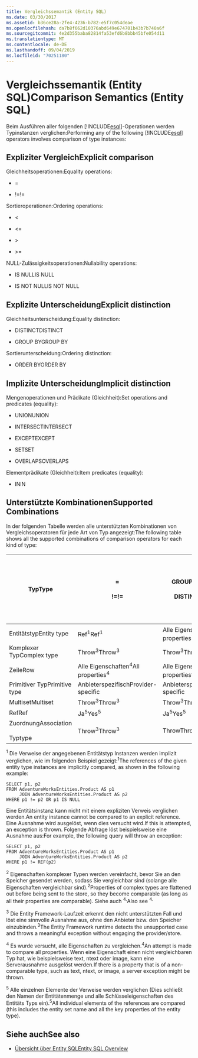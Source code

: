 ```yaml
---
title: Vergleichssemantik (Entity SQL)
ms.date: 03/30/2017
ms.assetid: b36ce28a-2fe4-4236-b782-e5f7c054deae
ms.openlocfilehash: da7b8f662d10376abd649e674701b43b7b740a6f
ms.sourcegitcommit: 4e2d355baba82814fa53efd6b8bbb45bfe054d11
ms.translationtype: MT
ms.contentlocale: de-DE
ms.lasthandoff: 09/04/2019
ms.locfileid: "70251180"
---
```

# <a name="comparison-semantics-entity-sql"></a><span data-ttu-id="4b110-102">Vergleichssemantik (Entity SQL)</span><span class="sxs-lookup"><span data-stu-id="4b110-102">Comparison Semantics (Entity SQL)</span></span>
<span data-ttu-id="4b110-103">Beim Ausführen aller folgenden [!INCLUDE[esql](../../../../../../includes/esql-md.md)]-Operationen werden Typinstanzen verglichen:</span><span class="sxs-lookup"><span data-stu-id="4b110-103">Performing any of the following [!INCLUDE[esql](../../../../../../includes/esql-md.md)] operators involves comparison of type instances:</span></span>  
  
## <a name="explicit-comparison"></a><span data-ttu-id="4b110-104">Expliziter Vergleich</span><span class="sxs-lookup"><span data-stu-id="4b110-104">Explicit comparison</span></span>  
 <span data-ttu-id="4b110-105">Gleichheitsoperationen:</span><span class="sxs-lookup"><span data-stu-id="4b110-105">Equality operations:</span></span>  
  
- =  
  
- <span data-ttu-id="4b110-106">!=</span><span class="sxs-lookup"><span data-stu-id="4b110-106">!=</span></span>  
  
 <span data-ttu-id="4b110-107">Sortieroperationen:</span><span class="sxs-lookup"><span data-stu-id="4b110-107">Ordering operations:</span></span>  
  
- <  
  
- \<=  
  
- \>  
  
- \>=  
  
 <span data-ttu-id="4b110-108">NULL-Zulässigkeitsoperationen:</span><span class="sxs-lookup"><span data-stu-id="4b110-108">Nullability operations:</span></span>  
  
- <span data-ttu-id="4b110-109">IS NULL</span><span class="sxs-lookup"><span data-stu-id="4b110-109">IS NULL</span></span>  
  
- <span data-ttu-id="4b110-110">IS NOT NULL</span><span class="sxs-lookup"><span data-stu-id="4b110-110">IS NOT NULL</span></span>  
  
## <a name="explicit-distinction"></a><span data-ttu-id="4b110-111">Explizite Unterscheidung</span><span class="sxs-lookup"><span data-stu-id="4b110-111">Explicit distinction</span></span>  
 <span data-ttu-id="4b110-112">Gleichheitsunterscheidung:</span><span class="sxs-lookup"><span data-stu-id="4b110-112">Equality distinction:</span></span>  
  
- <span data-ttu-id="4b110-113">DISTINCT</span><span class="sxs-lookup"><span data-stu-id="4b110-113">DISTINCT</span></span>  
  
- <span data-ttu-id="4b110-114">GROUP BY</span><span class="sxs-lookup"><span data-stu-id="4b110-114">GROUP BY</span></span>  
  
 <span data-ttu-id="4b110-115">Sortierunterscheidung:</span><span class="sxs-lookup"><span data-stu-id="4b110-115">Ordering distinction:</span></span>  
  
- <span data-ttu-id="4b110-116">ORDER BY</span><span class="sxs-lookup"><span data-stu-id="4b110-116">ORDER BY</span></span>  
  
## <a name="implicit-distinction"></a><span data-ttu-id="4b110-117">Implizite Unterscheidung</span><span class="sxs-lookup"><span data-stu-id="4b110-117">Implicit distinction</span></span>  
 <span data-ttu-id="4b110-118">Mengenoperationen und Prädikate (Gleichheit):</span><span class="sxs-lookup"><span data-stu-id="4b110-118">Set operations and predicates (equality):</span></span>  
  
- <span data-ttu-id="4b110-119">UNION</span><span class="sxs-lookup"><span data-stu-id="4b110-119">UNION</span></span>  
  
- <span data-ttu-id="4b110-120">INTERSECT</span><span class="sxs-lookup"><span data-stu-id="4b110-120">INTERSECT</span></span>  
  
- <span data-ttu-id="4b110-121">EXCEPT</span><span class="sxs-lookup"><span data-stu-id="4b110-121">EXCEPT</span></span>  
  
- <span data-ttu-id="4b110-122">SET</span><span class="sxs-lookup"><span data-stu-id="4b110-122">SET</span></span>  
  
- <span data-ttu-id="4b110-123">OVERLAPS</span><span class="sxs-lookup"><span data-stu-id="4b110-123">OVERLAPS</span></span>  
  
 <span data-ttu-id="4b110-124">Elementprädikate (Gleichheit):</span><span class="sxs-lookup"><span data-stu-id="4b110-124">Item predicates (equality):</span></span>  
  
- <span data-ttu-id="4b110-125">IN</span><span class="sxs-lookup"><span data-stu-id="4b110-125">IN</span></span>  
  
## <a name="supported-combinations"></a><span data-ttu-id="4b110-126">Unterstützte Kombinationen</span><span class="sxs-lookup"><span data-stu-id="4b110-126">Supported Combinations</span></span>  
 <span data-ttu-id="4b110-127">In der folgenden Tabelle werden alle unterstützten Kombinationen von Vergleichsoperatoren für jede Art von Typ angezeigt:</span><span class="sxs-lookup"><span data-stu-id="4b110-127">The following table shows all the supported combinations of comparison operators for each kind of type:</span></span>  
  
|<span data-ttu-id="4b110-128">**Typ**</span><span class="sxs-lookup"><span data-stu-id="4b110-128">**Type**</span></span>|**=**<br /><br /> <span data-ttu-id="4b110-129">**\!=**</span><span class="sxs-lookup"><span data-stu-id="4b110-129">**!=**</span></span>|<span data-ttu-id="4b110-130">**GROUP BY**</span><span class="sxs-lookup"><span data-stu-id="4b110-130">**GROUP BY**</span></span><br /><br /> <span data-ttu-id="4b110-131">**DISTINCT**</span><span class="sxs-lookup"><span data-stu-id="4b110-131">**DISTINCT**</span></span>|<span data-ttu-id="4b110-132">**UNION**</span><span class="sxs-lookup"><span data-stu-id="4b110-132">**UNION**</span></span><br /><br /> <span data-ttu-id="4b110-133">**INTERSECT**</span><span class="sxs-lookup"><span data-stu-id="4b110-133">**INTERSECT**</span></span><br /><br /> <span data-ttu-id="4b110-134">**EXCEPT**</span><span class="sxs-lookup"><span data-stu-id="4b110-134">**EXCEPT**</span></span><br /><br /> <span data-ttu-id="4b110-135">**SET**</span><span class="sxs-lookup"><span data-stu-id="4b110-135">**SET**</span></span><br /><br /> <span data-ttu-id="4b110-136">**OVERLAPS**</span><span class="sxs-lookup"><span data-stu-id="4b110-136">**OVERLAPS**</span></span>|<span data-ttu-id="4b110-137">**IN**</span><span class="sxs-lookup"><span data-stu-id="4b110-137">**IN**</span></span>|<span data-ttu-id="4b110-138">**<   <=**</span><span class="sxs-lookup"><span data-stu-id="4b110-138">**<   <=**</span></span><br /><br /> <span data-ttu-id="4b110-139">**>   >=**</span><span class="sxs-lookup"><span data-stu-id="4b110-139">**>   >=**</span></span>|<span data-ttu-id="4b110-140">**ORDER BY**</span><span class="sxs-lookup"><span data-stu-id="4b110-140">**ORDER BY**</span></span>|<span data-ttu-id="4b110-141">**IST NULL**</span><span class="sxs-lookup"><span data-stu-id="4b110-141">**IS NULL**</span></span><br /><br /> <span data-ttu-id="4b110-142">**IST NICHT NULL**</span><span class="sxs-lookup"><span data-stu-id="4b110-142">**IS NOT NULL**</span></span>|  
|-|-|-|-|-|-|-|-|  
|<span data-ttu-id="4b110-143">Entitätstyp</span><span class="sxs-lookup"><span data-stu-id="4b110-143">Entity type</span></span>|<span data-ttu-id="4b110-144">Ref<sup>1</sup></span><span class="sxs-lookup"><span data-stu-id="4b110-144">Ref<sup>1</sup></span></span>|<span data-ttu-id="4b110-145">Alle Eigenschaften<sup>2</sup></span><span class="sxs-lookup"><span data-stu-id="4b110-145">All properties<sup>2</sup></span></span>|<span data-ttu-id="4b110-146">Alle Eigenschaften<sup>2</sup></span><span class="sxs-lookup"><span data-stu-id="4b110-146">All properties<sup>2</sup></span></span>|<span data-ttu-id="4b110-147">Alle Eigenschaften<sup>2</sup></span><span class="sxs-lookup"><span data-stu-id="4b110-147">All properties<sup>2</sup></span></span>|<span data-ttu-id="4b110-148">Throw<sup>3</sup></span><span class="sxs-lookup"><span data-stu-id="4b110-148">Throw<sup>3</sup></span></span>|<span data-ttu-id="4b110-149">Throw<sup>3</sup></span><span class="sxs-lookup"><span data-stu-id="4b110-149">Throw<sup>3</sup></span></span>|<span data-ttu-id="4b110-150">Ref<sup>1</sup></span><span class="sxs-lookup"><span data-stu-id="4b110-150">Ref<sup>1</sup></span></span>|  
|<span data-ttu-id="4b110-151">Komplexer Typ</span><span class="sxs-lookup"><span data-stu-id="4b110-151">Complex type</span></span>|<span data-ttu-id="4b110-152">Throw<sup>3</sup></span><span class="sxs-lookup"><span data-stu-id="4b110-152">Throw<sup>3</sup></span></span>|<span data-ttu-id="4b110-153">Throw<sup>3</sup></span><span class="sxs-lookup"><span data-stu-id="4b110-153">Throw<sup>3</sup></span></span>|<span data-ttu-id="4b110-154">Throw<sup>3</sup></span><span class="sxs-lookup"><span data-stu-id="4b110-154">Throw<sup>3</sup></span></span>|<span data-ttu-id="4b110-155">Throw<sup>3</sup></span><span class="sxs-lookup"><span data-stu-id="4b110-155">Throw<sup>3</sup></span></span>|<span data-ttu-id="4b110-156">Throw<sup>3</sup></span><span class="sxs-lookup"><span data-stu-id="4b110-156">Throw<sup>3</sup></span></span>|<span data-ttu-id="4b110-157">Throw<sup>3</sup></span><span class="sxs-lookup"><span data-stu-id="4b110-157">Throw<sup>3</sup></span></span>|<span data-ttu-id="4b110-158">Throw<sup>3</sup></span><span class="sxs-lookup"><span data-stu-id="4b110-158">Throw<sup>3</sup></span></span>|  
|<span data-ttu-id="4b110-159">Zeile</span><span class="sxs-lookup"><span data-stu-id="4b110-159">Row</span></span>|<span data-ttu-id="4b110-160">Alle Eigenschaften<sup>4</sup></span><span class="sxs-lookup"><span data-stu-id="4b110-160">All properties<sup>4</sup></span></span>|<span data-ttu-id="4b110-161">Alle Eigenschaften<sup>4</sup></span><span class="sxs-lookup"><span data-stu-id="4b110-161">All properties<sup>4</sup></span></span>|<span data-ttu-id="4b110-162">Alle Eigenschaften<sup>4</sup></span><span class="sxs-lookup"><span data-stu-id="4b110-162">All properties<sup>4</sup></span></span>|<span data-ttu-id="4b110-163">Throw<sup>3</sup></span><span class="sxs-lookup"><span data-stu-id="4b110-163">Throw<sup>3</sup></span></span>|<span data-ttu-id="4b110-164">Throw<sup>3</sup></span><span class="sxs-lookup"><span data-stu-id="4b110-164">Throw<sup>3</sup></span></span>|<span data-ttu-id="4b110-165">Alle Eigenschaften<sup>4</sup></span><span class="sxs-lookup"><span data-stu-id="4b110-165">All properties<sup>4</sup></span></span>|<span data-ttu-id="4b110-166">Throw<sup>3</sup></span><span class="sxs-lookup"><span data-stu-id="4b110-166">Throw<sup>3</sup></span></span>|  
|<span data-ttu-id="4b110-167">Primitiver Typ</span><span class="sxs-lookup"><span data-stu-id="4b110-167">Primitive type</span></span>|<span data-ttu-id="4b110-168">Anbieterspezifisch</span><span class="sxs-lookup"><span data-stu-id="4b110-168">Provider-specific</span></span>|<span data-ttu-id="4b110-169">Anbieterspezifisch</span><span class="sxs-lookup"><span data-stu-id="4b110-169">Provider-specific</span></span>|<span data-ttu-id="4b110-170">Anbieterspezifisch</span><span class="sxs-lookup"><span data-stu-id="4b110-170">Provider-specific</span></span>|<span data-ttu-id="4b110-171">Anbieterspezifisch</span><span class="sxs-lookup"><span data-stu-id="4b110-171">Provider-specific</span></span>|<span data-ttu-id="4b110-172">Anbieterspezifisch</span><span class="sxs-lookup"><span data-stu-id="4b110-172">Provider-specific</span></span>|<span data-ttu-id="4b110-173">Anbieterspezifisch</span><span class="sxs-lookup"><span data-stu-id="4b110-173">Provider-specific</span></span>|<span data-ttu-id="4b110-174">Anbieterspezifisch</span><span class="sxs-lookup"><span data-stu-id="4b110-174">Provider-specific</span></span>|  
|<span data-ttu-id="4b110-175">Multiset</span><span class="sxs-lookup"><span data-stu-id="4b110-175">Multiset</span></span>|<span data-ttu-id="4b110-176">Throw<sup>3</sup></span><span class="sxs-lookup"><span data-stu-id="4b110-176">Throw<sup>3</sup></span></span>|<span data-ttu-id="4b110-177">Throw<sup>3</sup></span><span class="sxs-lookup"><span data-stu-id="4b110-177">Throw<sup>3</sup></span></span>|<span data-ttu-id="4b110-178">Throw<sup>3</sup></span><span class="sxs-lookup"><span data-stu-id="4b110-178">Throw<sup>3</sup></span></span>|<span data-ttu-id="4b110-179">Throw<sup>3</sup></span><span class="sxs-lookup"><span data-stu-id="4b110-179">Throw<sup>3</sup></span></span>|<span data-ttu-id="4b110-180">Throw<sup>3</sup></span><span class="sxs-lookup"><span data-stu-id="4b110-180">Throw<sup>3</sup></span></span>|<span data-ttu-id="4b110-181">Throw<sup>3</sup></span><span class="sxs-lookup"><span data-stu-id="4b110-181">Throw<sup>3</sup></span></span>|<span data-ttu-id="4b110-182">Throw<sup>3</sup></span><span class="sxs-lookup"><span data-stu-id="4b110-182">Throw<sup>3</sup></span></span>|  
|<span data-ttu-id="4b110-183">Ref</span><span class="sxs-lookup"><span data-stu-id="4b110-183">Ref</span></span>|<span data-ttu-id="4b110-184">Ja<sup>5</sup></span><span class="sxs-lookup"><span data-stu-id="4b110-184">Yes<sup>5</sup></span></span>|<span data-ttu-id="4b110-185">Ja<sup>5</sup></span><span class="sxs-lookup"><span data-stu-id="4b110-185">Yes<sup>5</sup></span></span>|<span data-ttu-id="4b110-186">Ja<sup>5</sup></span><span class="sxs-lookup"><span data-stu-id="4b110-186">Yes<sup>5</sup></span></span>|<span data-ttu-id="4b110-187">Ja<sup>5</sup></span><span class="sxs-lookup"><span data-stu-id="4b110-187">Yes<sup>5</sup></span></span>|<span data-ttu-id="4b110-188">Throw</span><span class="sxs-lookup"><span data-stu-id="4b110-188">Throw</span></span>|<span data-ttu-id="4b110-189">Throw</span><span class="sxs-lookup"><span data-stu-id="4b110-189">Throw</span></span>|<span data-ttu-id="4b110-190">Ja<sup>5</sup></span><span class="sxs-lookup"><span data-stu-id="4b110-190">Yes<sup>5</sup></span></span>|  
|<span data-ttu-id="4b110-191">Zuordnung</span><span class="sxs-lookup"><span data-stu-id="4b110-191">Association</span></span><br /><br /> <span data-ttu-id="4b110-192">Typ</span><span class="sxs-lookup"><span data-stu-id="4b110-192">type</span></span>|<span data-ttu-id="4b110-193">Throw<sup>3</sup></span><span class="sxs-lookup"><span data-stu-id="4b110-193">Throw<sup>3</sup></span></span>|<span data-ttu-id="4b110-194">Throw</span><span class="sxs-lookup"><span data-stu-id="4b110-194">Throw</span></span>|<span data-ttu-id="4b110-195">Throw</span><span class="sxs-lookup"><span data-stu-id="4b110-195">Throw</span></span>|<span data-ttu-id="4b110-196">Throw</span><span class="sxs-lookup"><span data-stu-id="4b110-196">Throw</span></span>|<span data-ttu-id="4b110-197">Throw<sup>3</sup></span><span class="sxs-lookup"><span data-stu-id="4b110-197">Throw<sup>3</sup></span></span>|<span data-ttu-id="4b110-198">Throw<sup>3</sup></span><span class="sxs-lookup"><span data-stu-id="4b110-198">Throw<sup>3</sup></span></span>|<span data-ttu-id="4b110-199">Throw<sup>3</sup></span><span class="sxs-lookup"><span data-stu-id="4b110-199">Throw<sup>3</sup></span></span>|  
  
 <span data-ttu-id="4b110-200"><sup>1</sup> Die Verweise der angegebenen Entitätstyp Instanzen werden implizit verglichen, wie im folgenden Beispiel gezeigt:</span><span class="sxs-lookup"><span data-stu-id="4b110-200"><sup>1</sup>The references of the given entity type instances are implicitly compared, as shown in the following example:</span></span>  
  
```  
SELECT p1, p2   
FROM AdventureWorksEntities.Product AS p1   
     JOIN AdventureWorksEntities.Product AS p2   
WHERE p1 != p2 OR p1 IS NULL  
```  
  
 <span data-ttu-id="4b110-201">Eine Entitätsinstanz kann nicht mit einem expliziten Verweis verglichen werden.</span><span class="sxs-lookup"><span data-stu-id="4b110-201">An entity instance cannot be compared to an explicit reference.</span></span> <span data-ttu-id="4b110-202">Eine Ausnahme wird ausgelöst, wenn dies versucht wird.</span><span class="sxs-lookup"><span data-stu-id="4b110-202">If this is attempted, an exception is thrown.</span></span> <span data-ttu-id="4b110-203">Folgende Abfrage löst beispielsweise eine Ausnahme aus:</span><span class="sxs-lookup"><span data-stu-id="4b110-203">For example, the following query will throw an exception:</span></span>  
  
```  
SELECT p1, p2   
FROM AdventureWorksEntities.Product AS p1   
     JOIN AdventureWorksEntities.Product AS p2   
WHERE p1 != REF(p2)  
```  
  
 <span data-ttu-id="4b110-204"><sup>2</sup> Eigenschaften komplexer Typen werden vereinfacht, bevor Sie an den Speicher gesendet werden, sodass Sie vergleichbar sind (solange alle Eigenschaften vergleichbar sind).</span><span class="sxs-lookup"><span data-stu-id="4b110-204"><sup>2</sup>Properties of complex types are flattened out before being sent to the store, so they become comparable (as long as all their properties are comparable).</span></span> <span data-ttu-id="4b110-205">Siehe auch <sup>4.</sup></span><span class="sxs-lookup"><span data-stu-id="4b110-205">Also see <sup>4.</sup></span></span>  
  
 <span data-ttu-id="4b110-206"><sup>3</sup> Die Entity Framework-Laufzeit erkennt den nicht unterstützten Fall und löst eine sinnvolle Ausnahme aus, ohne den Anbieter bzw. den Speicher einzubinden.</span><span class="sxs-lookup"><span data-stu-id="4b110-206"><sup>3</sup>The Entity Framework runtime detects the unsupported case and throws a meaningful exception without engaging the provider/store.</span></span>  
  
 <span data-ttu-id="4b110-207"><sup>4</sup> Es wurde versucht, alle Eigenschaften zu vergleichen.</span><span class="sxs-lookup"><span data-stu-id="4b110-207"><sup>4</sup>An attempt is made to compare all properties.</span></span> <span data-ttu-id="4b110-208">Wenn eine Eigenschaft einen nicht vergleichbaren Typ hat, wie beispielsweise text, ntext oder image, kann eine Serverausnahme ausgelöst werden.</span><span class="sxs-lookup"><span data-stu-id="4b110-208">If there is a property that is of a non-comparable type, such as text, ntext, or image, a server exception might be thrown.</span></span>  
  
 <span data-ttu-id="4b110-209"><sup>5</sup> Alle einzelnen Elemente der Verweise werden verglichen (Dies schließt den Namen der Entitätenmenge und alle Schlüsseleigenschaften des Entitäts Typs ein).</span><span class="sxs-lookup"><span data-stu-id="4b110-209"><sup>5</sup>All individual elements of the references are compared (this includes the entity set name and all the key properties of the entity type).</span></span>  
  
## <a name="see-also"></a><span data-ttu-id="4b110-210">Siehe auch</span><span class="sxs-lookup"><span data-stu-id="4b110-210">See also</span></span>

- [<span data-ttu-id="4b110-211">Übersicht über Entity SQL</span><span class="sxs-lookup"><span data-stu-id="4b110-211">Entity SQL Overview</span></span>](entity-sql-overview.md)
